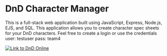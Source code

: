 # DnD Character Manager

This is a full-stack web application built using JavaScript, Express, Node.js, EJS, and SQL. This application allows you to create character spec sheets for your DnD characters. Feel free to create a login or use the credentials
user: testuser
pass: team4

[![Link to DnD Online](https://nfotinakes.weebly.com/uploads/1/3/9/4/139404339/project_orig.png)](https://team4finalproject.nfotinakes.repl.co/ "DnD Character Manager")
